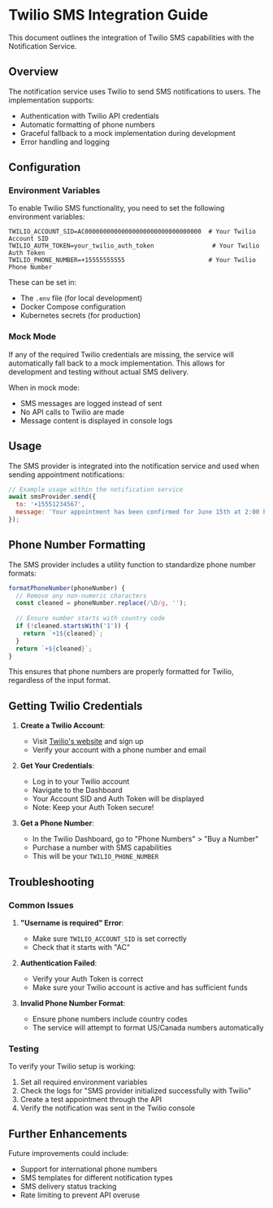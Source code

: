 # Twilio SMS Integration Guide

This document outlines the integration of Twilio SMS capabilities with the Notification Service.

## Overview

The notification service uses Twilio to send SMS notifications to users. The implementation supports:
- Authentication with Twilio API credentials
- Automatic formatting of phone numbers
- Graceful fallback to a mock implementation during development
- Error handling and logging

## Configuration

### Environment Variables

To enable Twilio SMS functionality, you need to set the following environment variables:

```
TWILIO_ACCOUNT_SID=AC00000000000000000000000000000000  # Your Twilio Account SID
TWILIO_AUTH_TOKEN=your_twilio_auth_token                # Your Twilio Auth Token
TWILIO_PHONE_NUMBER=+15555555555                       # Your Twilio Phone Number
```

These can be set in:
- The `.env` file (for local development)
- Docker Compose configuration
- Kubernetes secrets (for production)

### Mock Mode

If any of the required Twilio credentials are missing, the service will automatically fall back to a mock implementation. This allows for development and testing without actual SMS delivery.

When in mock mode:
- SMS messages are logged instead of sent
- No API calls to Twilio are made
- Message content is displayed in console logs

## Usage

The SMS provider is integrated into the notification service and used when sending appointment notifications:

```javascript
// Example usage within the notification service
await smsProvider.send({
  to: '+15551234567',
  message: 'Your appointment has been confirmed for June 15th at 2:00 PM.'
});
```

## Phone Number Formatting

The SMS provider includes a utility function to standardize phone number formats:

```javascript
formatPhoneNumber(phoneNumber) {
  // Remove any non-numeric characters
  const cleaned = phoneNumber.replace(/\D/g, '');
  
  // Ensure number starts with country code
  if (!cleaned.startsWith('1')) {
    return `+1${cleaned}`;
  }
  return `+${cleaned}`;
}
```

This ensures that phone numbers are properly formatted for Twilio, regardless of the input format.

## Getting Twilio Credentials

1. **Create a Twilio Account**:
   - Visit [Twilio's website](https://www.twilio.com) and sign up
   - Verify your account with a phone number and email

2. **Get Your Credentials**:
   - Log in to your Twilio account
   - Navigate to the Dashboard
   - Your Account SID and Auth Token will be displayed
   - Note: Keep your Auth Token secure!

3. **Get a Phone Number**:
   - In the Twilio Dashboard, go to "Phone Numbers" > "Buy a Number"
   - Purchase a number with SMS capabilities
   - This will be your `TWILIO_PHONE_NUMBER`

## Troubleshooting

### Common Issues

1. **"Username is required" Error**:
   - Make sure `TWILIO_ACCOUNT_SID` is set correctly
   - Check that it starts with "AC"

2. **Authentication Failed**:
   - Verify your Auth Token is correct
   - Make sure your Twilio account is active and has sufficient funds

3. **Invalid Phone Number Format**:
   - Ensure phone numbers include country codes
   - The service will attempt to format US/Canada numbers automatically

### Testing

To verify your Twilio setup is working:

1. Set all required environment variables
2. Check the logs for "SMS provider initialized successfully with Twilio"
3. Create a test appointment through the API
4. Verify the notification was sent in the Twilio console

## Further Enhancements

Future improvements could include:
- Support for international phone numbers
- SMS templates for different notification types
- SMS delivery status tracking
- Rate limiting to prevent API overuse 